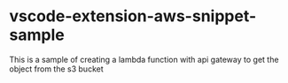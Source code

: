 # vscode-extension-aws-snippet-sample

This is a sample of creating a lambda function with api gateway to get the object from the s3 bucket

